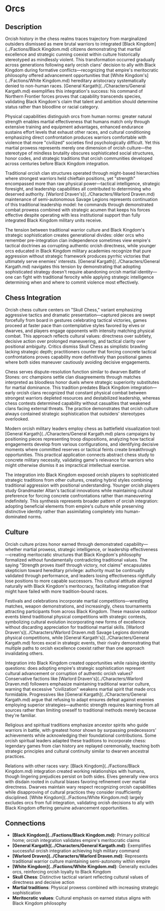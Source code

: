 <!-- Expanded by AI: 2025-10-13 -->

# Orcs

## Description

Orcish history in the chess realms traces trajectory from marginalized outsiders dismissed as mere brutal warriors to integrated [Black Kingdom](../Factions/Black Kingdom.md) citizens demonstrating that martial excellence and strategic cunning coexist within culture historically stereotyped as mindlessly violent. This transformation occurred gradually across generations following early orcish clans' decision to ally with Black Kingdom during formative conflicts—recognizing that empire's meritocratic philosophy offered advancement opportunities that [White Kingdom's](../Factions/White Kingdom.md) hereditary aristocracy systematically denied to non-human races. [General Kargath](../Characters/General Kargath.md) exemplifies this integration's success: his command of Northern Frontier forces proves that capability transcends species, validating Black Kingdom's claim that talent and ambition should determine status rather than bloodline or racial category.

Physical capabilities distinguish orcs from human norms: greater natural strength enables martial effectiveness that humans match only through extensive training and equipment advantages, enhanced endurance sustains effort levels that exhaust other races, and cultural conditioning emphasizing direct confrontation produces warriors comfortable with violence that more "civilized" societies find psychologically difficult. Yet this martial prowess represents merely one dimension of orcish culture—the stereotype of mindless brutality obscures sophisticated social structures, honor codes, and strategic traditions that orcish communities developed across centuries before Black Kingdom integration.

Traditional orcish clan structures operated through might-based hierarchies where strongest warriors held chieftain positions, yet "strength" encompassed more than raw physical power—tactical intelligence, strategic foresight, and leadership capabilities all contributed to determining who deserved authority. [Warlord Draven's](../Characters/Warlord Draven.md) maintenance of semi-autonomous Savage Legions represents continuation of this traditional leadership model: he commands through demonstrated combat prowess combined with strategic acumen that keeps his forces effective despite operating with less institutional support than fully integrated Black Kingdom military units receive.

The tension between traditional warrior culture and Black Kingdom's strategic sophistication creates generational divides: older orcs who remember pre-integration clan independence sometimes view empire's tactical doctrines as corrupting authentic orcish directness, while younger orcs educated in Black Kingdom military academies recognize that pure aggression without strategic framework produces pyrrhic victories that ultimately serve enemies' interests. [General Kargath](../Characters/General Kargath.md) navigates this tension by demonstrating that adopting sophisticated strategy doesn't require abandoning orcish martial identity—one can fight with traditional ferocity while applying strategic intelligence determining when and where to commit violence most effectively.

## Chess Integration

Orcish chess culture centers on "Skull Chess," variant emphasizing aggressive tactics and dramatic presentation—captured pieces are swept forcefully from board in gestures celebrating tactical victories, games proceed at faster pace than contemplative styles favored by elves or dwarves, and players engage opponents with intensity matching physical combat. This approach reflects cultural values: directness over subtlety, decisive action over prolonged maneuvering, and tactical clarity over positional ambiguity. Critics dismiss Skull Chess as simplistic brawling lacking strategic depth; practitioners counter that forcing concrete tactical confrontations proves capability more definitively than positional games where both sides maneuver cautiously avoiding decisive engagements.

Chess serves dispute-resolution function similar to dwarven Battle of Stones: orc champions settle clan disagreements through matches interpreted as bloodless honor duels where strategic superiority substitutes for martial dominance. This tradition predates Black Kingdom integration—early orcish clans recognized that constant physical combat between strongest warriors depleted resources and destabilized leadership, whereas chess contests determined capability without casualties that weakened clans facing external threats. The practice demonstrates that orcish culture always contained strategic sophistication that outsiders' stereotypes overlooked.

Modern orcish military leaders employ chess as battlefield visualization tool: [General Kargath](../Characters/General Kargath.md) plans campaigns by positioning pieces representing troop dispositions, analyzing how tactical engagements develop from various configurations, and identifying decisive moments where committed reserves or tactical feints create breakthrough opportunities. This practical application connects abstract chess study to concrete military necessity, validating game's relevance for warriors who might otherwise dismiss it as impractical intellectual exercise.

The integration into Black Kingdom exposed orcish players to sophisticated strategic traditions from other cultures, creating hybrid styles combining traditional aggression with positional understanding. Younger orcish players study Grandmaster Altan's tactical innovations while maintaining cultural preference for forcing concrete confrontations rather than maneuvering indefinitely. This synthesis represents broader pattern of orcish integration: adopting beneficial elements from empire's culture while preserving distinctive identity rather than assimilating completely into human-dominated norms.

## Culture

Orcish culture prizes honor earned through demonstrated capability—whether martial prowess, strategic intelligence, or leadership effectiveness—creating meritocratic structures that Black Kingdom's philosophy formalized without fundamentally contradicting traditional values. The saying "Strength proves itself through victory, not claims" encapsulates skepticism toward hereditary privilege: authority must be continually validated through performance, and leaders losing effectiveness rightfully lose positions to more capable successors. This cultural attitude aligned naturally with Black Kingdom's meritocracy, facilitating integration that might have failed with more tradition-bound races.

Festivals and celebrations incorporate martial competitions—wrestling matches, weapon demonstrations, and increasingly, chess tournaments attracting participants from across Black Kingdom. These massive outdoor events blend traditional physical competitions with strategic contests, symbolizing cultural evolution incorporating new forms of excellence without discarding appreciation for traditional martial skills. [Warlord Draven's](../Characters/Warlord Draven.md) Savage Legions dominate physical competitions, while [General Kargath's](../Characters/General Kargath.md) forces excel in strategic events, their rivalry demonstrating that multiple paths to orcish excellence coexist rather than one approach invalidating others.

Integration into Black Kingdom created opportunities while raising identity questions: does adopting empire's strategic sophistication represent cultural advancement or corruption of authentic orcish values? Conservative factions like [Warlord Draven's](../Characters/Warlord Draven.md) followers emphasize maintaining traditional warrior culture, warning that excessive "civilization" weakens martial spirit that made orcs formidable. Progressives like [General Kargath](../Characters/General Kargath.md) argue that refusing to adapt ensures defeat against enemies employing superior strategies—authentic strength requires learning from all sources rather than limiting oneself to traditional methods merely because they're familiar.

Religious and spiritual traditions emphasize ancestor spirits who guide warriors in battle, with greatest honor shown by surpassing predecessors' achievements while acknowledging their foundational contributions. Some orcish spiritual leaders adapted these traditions to incorporate chess: legendary games from clan history are replayed ceremonially, teaching both strategic principles and cultural continuity similar to dwarven ancestral practices.

Relations with other races vary: [Black Kingdom](../Factions/Black Kingdom.md) integration created working relationships with humans, though lingering prejudices persist on both sides. Elves generally view orcs with disdain rooted in cultural biases favoring refinement over martial directness. Dwarves maintain wary respect recognizing orcish capabilities while disapproving of cultural practices they consider insufficiently disciplined. [White Kingdom](../Factions/White Kingdom.md) largely excludes orcs from full integration, validating orcish decisions to ally with Black Kingdom offering genuine advancement opportunities.

## Connections

- **[Black Kingdom](../Factions/Black Kingdom.md)**: Primary political home; orcish integration validates empire's meritocratic claims
- **[General Kargath](../Characters/General Kargath.md)**: Exemplifies successful orcish integration achieving high military command
- **[Warlord Draven](../Characters/Warlord Draven.md)**: Represents traditional warrior culture maintaining semi-autonomy within empire
- **[White Kingdom](../Factions/White Kingdom.md)**: Generally excludes orcs, reinforcing orcish loyalty to Black Kingdom
- **Skull Chess**: Distinctive tactical variant reflecting cultural values of directness and decisive action
- **Martial traditions**: Physical prowess combined with increasing strategic sophistication
- **Meritocratic values**: Cultural emphasis on earned status aligns with Black Kingdom philosophy
